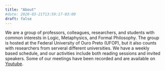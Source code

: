 ```yaml
---
title: "About"
#date: 2020-03-21T13:59:17-03:00
draft: false
---
```


We are a group of professors, colleagues, researchers, and students with common
interests in Logic, Metaphysics, and Formal Philosophy. The group is hosted at
the Federal University of Ouro Preto (UFOP), but it also counts with researchers
from serveral different universities. We have a weekly based schedule, and our
activities include both reading sessions and invited speakers. Some of our
meetings have been recorded and are available on
[Youtube](https://www.youtube.com/channel/UCVQg-1jmAK7MLHJitNd75tQ).
